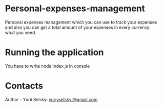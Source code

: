 # Personal-expenses-management
Personal expenses management which you can use to track your expenses and also you can get a total amount of your expenses in every currency what you need.
# Running the application
You have to write node index.js in console
# Contacts
Author - Yurii Selskyi
yuriyselskyi@gmail.com
